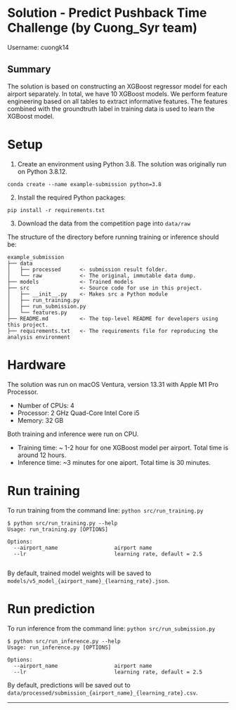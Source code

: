 # Solution - Predict Pushback Time Challenge (by Cuong_Syr team)

Username: cuongk14

## Summary

The solution is based on constructing an XGBoost regressor model for each airport separately. In total, we have 10 XGBoost models. We perform feature engineering based on all tables to extract informative features. The features combined with the groundtruth label  in training data is used to learn the XGBoost model. 

# Setup

1. Create an environment using Python 3.8. The solution was originally run on Python 3.8.12. 
```
conda create --name example-submission python=3.8
```

2. Install the required Python packages:
```
pip install -r requirements.txt
```

3. Download the data from the competition page into `data/raw`

The structure of the directory before running training or inference should be:
```
example_submission
├── data
│   ├── processed      <- submission result folder.
│   └── raw            <- The original, immutable data dump.
├── models             <- Trained models
├── src                <- Source code for use in this project.
│   ├── __init__.py    <- Makes src a Python module
│   ├── run_training.py
│   ├── run_submission.py
│   └── features.py
├── README.md          <- The top-level README for developers using this project.
├── requirements.txt   <- The requirements file for reproducing the analysis environment
```

# Hardware

The solution was run on macOS Ventura, version 13.31 with Apple M1 Pro Processor. 
- Number of CPUs: 4
- Processor: 2 GHz Quad-Core Intel Core i5
- Memory: 32 GB

Both training and inference were run on CPU.
- Training time: ~ 1-2 hour for one XGBoost model per airport. Total time is around 12 hours.  
- Inference time: ~3 minutes for one  aiport. Total time is 30 minutes.

# Run training

To run training from the command line: `python src/run_training.py`

```
$ python src/run_training.py --help
Usage: run_training.py [OPTIONS]

Options:
  --airport_name                  airport name
  --lr                            learning rate, default = 2.5
  
```

By default, trained model weights will be saved to `models/v5_model_{airport_name}_{learning_rate}.json`. 


# Run prediction

To run inference from the command line: `python src/run_submission.py`

```
$ python src/run_inference.py --help
Usage: run_inference.py [OPTIONS]

Options:
  --airport_name                  airport name
  --lr                            learning rate, default = 2.5
```

By default, predictions will be saved out to `data/processed/submission_{airport_name}_{learning_rate}.csv`.

--------
